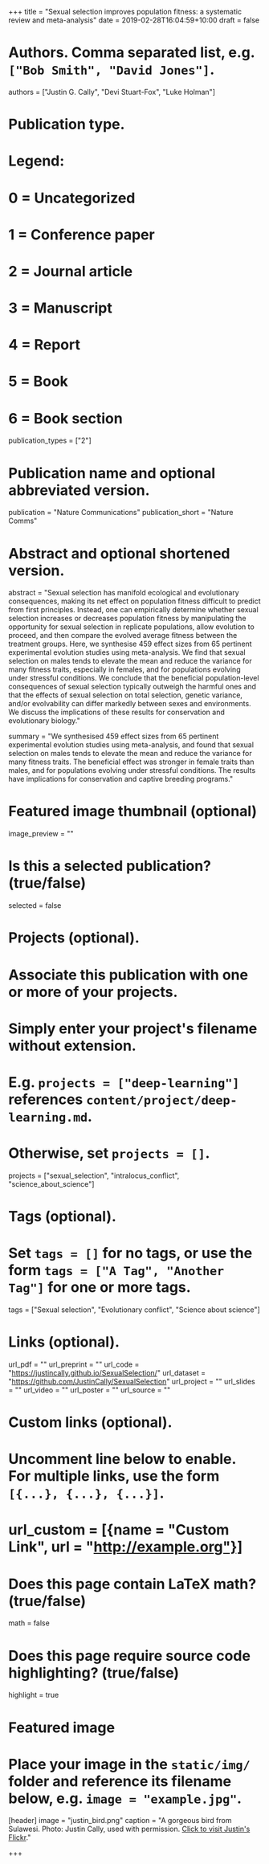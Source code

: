 +++
title = "Sexual selection improves population fitness: a systematic review and meta-analysis"
date = 2019-02-28T16:04:59+10:00
draft = false

# Authors. Comma separated list, e.g. `["Bob Smith", "David Jones"]`.
authors = ["Justin G. Cally", "Devi Stuart-Fox", "Luke Holman"]

# Publication type.
# Legend:
# 0 = Uncategorized
# 1 = Conference paper
# 2 = Journal article
# 3 = Manuscript
# 4 = Report
# 5 = Book
# 6 = Book section
publication_types = ["2"]

# Publication name and optional abbreviated version.
publication = "Nature Communications"
publication_short = "Nature Comms"

# Abstract and optional shortened version.
abstract = "Sexual selection has manifold ecological and evolutionary consequences, making its net effect on population fitness difficult to predict from first principles. Instead, one can empirically determine whether sexual selection increases or decreases population fitness by  manipulating the opportunity for sexual selection in replicate populations, allow evolution to proceed, and then compare the evolved average fitness between the treatment groups. Here, we synthesise 459 effect sizes from 65 pertinent experimental evolution studies using meta-analysis. We find that sexual selection on males tends to elevate the mean and reduce the variance for many fitness traits, especially in females, and for populations evolving under stressful conditions. We conclude that the beneficial population-level consequences of sexual selection typically outweigh the harmful ones and that the effects of sexual selection on total selection, genetic variance, and/or evolvability can differ markedly between sexes and environments. We discuss the implications of these results for conservation and evolutionary biology."

summary = "We synthesised 459 effect sizes from 65 pertinent experimental evolution studies using meta-analysis, and found that sexual selection on males tends to elevate the mean and reduce the variance for many fitness traits. The beneficial effect was stronger in female traits than males, and for populations evolving under stressful conditions. The results have implications for conservation and captive breeding programs."

# Featured image thumbnail (optional)
image_preview = ""

# Is this a selected publication? (true/false)
selected = false

# Projects (optional).
#   Associate this publication with one or more of your projects.
#   Simply enter your project's filename without extension.
#   E.g. `projects = ["deep-learning"]` references `content/project/deep-learning.md`.
#   Otherwise, set `projects = []`.
projects = ["sexual_selection", "intralocus_conflict", "science_about_science"]

# Tags (optional).
#   Set `tags = []` for no tags, or use the form `tags = ["A Tag", "Another Tag"]` for one or more tags.
tags = ["Sexual selection", "Evolutionary conflict", "Science about science"]

# Links (optional).
url_pdf = ""
url_preprint = ""
url_code = "https://justincally.github.io/SexualSelection/"
url_dataset = "https://github.com/JustinCally/SexualSelection"
url_project = ""
url_slides = ""
url_video = ""
url_poster = ""
url_source = ""

# Custom links (optional).
#   Uncomment line below to enable. For multiple links, use the form `[{...}, {...}, {...}]`.
# url_custom = [{name = "Custom Link", url = "http://example.org"}]

# Does this page contain LaTeX math? (true/false)
math = false

# Does this page require source code highlighting? (true/false)
highlight = true

# Featured image
# Place your image in the `static/img/` folder and reference its filename below, e.g. `image = "example.jpg"`.
[header]
image = "justin_bird.png"
caption = "A gorgeous bird from Sulawesi. Photo: Justin Cally, used with permission. [Click to visit Justin's Flickr](https://www.flickr.com/photos/137459769@N03)."

+++

